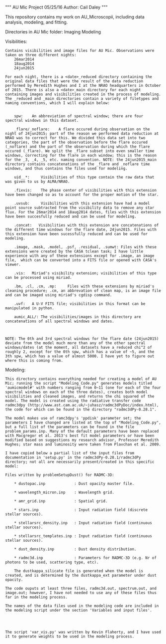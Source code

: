 """
AU Mic Project
05/25/16
Author: Cail Daley
"""


This repository contains my work on AU_Microscopii, including data analysis, modeling, and fitting.


Directories in AU Mic folder:
    Imaging
    Modeling




Visibilities:

    Contains visibilities and image files for AU Mic. Observations were taken on three different nights:
        26mar2014
        18aug2014
        24jun2015

    For each night, there is a <date>_reduced directory containing the original data files that were the result of the data reduction performed by Meredith Hughes and I at the NRAO headquarters in October of 2015. There is also a <date>_main directory for each night containing images and visibilities created in the process of modeling. The _reduced and _main directories contain a variety of filetypes and naming conventions, which I will explain below:


        spw:    An abbreviation of spectral window; there are four spectral windows in this dataset.

        _flare/_noflare:    A flare occured during observation on the night of 24jun2015; part of the reason we performed data reduction at NRAO was to correct for this. We divided this data set into two categories, the part of the observation before the flare occured (_noflare) and the part of the observation during which the flare occured (_flare). We split the _flare subset into even smaller time windows, correcting for the flare in each window; this is the reason for the _3, _4, _5, etc. naming convention. NOTE: the 24jun2015_main directory contains concatenations of the _flare and _noflare time windows, and thus contains the files used for modeling.

        uid__*:     Visibilities of this type contain the raw data that was given to us by ALMA/NRAO.

        .fixvis:    The phase center of visibilities with this extension have been changed so as to account for the proper motion of the star.

        .uvsub:     Visibilities with this extension have had a model point source subtracted from the visibility data to remove any star flux. For the 26mar2014 and 18aug2014 dates, files with this extension have been succesfully reduced and can be used for modeling.

        .concat:   Visibilities with this extension are concatenations of the different time windows for the flare date, 24jun2015. Files with this extension have been sucessfully reduced and can be used for modeling.

        .image, .mask, .model, .psf, .residual, .sumwt: Files with these extensions were created by the CASA tclean task; I have little experience with any of these extensions except for .image, an image file,  which can be converted into a FITS file or opened with CASA's viewer.

        .vis:   Miriad's visibility extension; visibilities of this type can be processed using miriad.

        .bm, .cl, .cm, .mp:     Files with these extensions by miriad's cleaning procedure; .cm, an abbrevation of clean map, is an image file and can be imaged using miriad's cgdisp command.

        .uvf:   A U-V FITS file; visibilities in this format can be manipulated in python.

        aumic_ALL/: The visibilities/images in this directory are concatenations of all spectral windows and dates.



    NOTE: The 0th and 3rd spectral windows for the flare date (24jun2015) deviate from the model much more than any of the other spectral windows/dates (at the moment, all datasets have a reduced chi^2 of roughly 2, except for the 0th spw, which has a value of ~5, and the 3th spw, which has a value of almost 5000. I have yet to figure out where this is coming from.




Modeling:

    This directory contains everything needed for creating a model of AU Mic; running the script "Modeling_Code.py" generates models titled 'aumicmodel#' with numbers ranging from 0~11 (one for each of the four spectral windows on each of the three dates), creates both model visibilities and cleaned images, and returns the chi squared of the model. The model is created using the radiative transfer code radmc3dpy (http://www.ast.cam.ac.uk/~juhasz/radmc3dPyDoc/index.html), the code for which can be found in the directory "radmc3dPy-0.28.1".

    The model makes use of ramc3dpy's 'ppdisk' parameter set; the parameters I have changed are listed at the top of "Modeling_Code.py", but a full list of the parameters can be found in the file problem_params.inp. Many of the default parameters have been replaced with Macgregor et al. 2013's best fit model parameters or have been modified based on suggestions my research advisor, Professor Meredith Hughes; star mass and luminosity were taken from Plavchan et al. 2009.

    I have copied below a partial list of the input files from documentation in 'setup.py' in the radmc3dPy-0.28.1/radmc3dPy directory; not all are necessarily present/created in this specific model:

    Files written by problemSetupDust() for RADMC-3D:

        * dustopac.inp             : Dust opacity master file.

        * wavelength_micron.inp    : Wavelength grid.

        * amr_grid.inp             : Spatial grid.

        * stars.inp                : Input radiation field (discrete stellar sources).

        * stellarsrc_density.inp   : Input radiation field (continuous stellar sources).

        * stellarsrc_templates.inp : Input radiation field (continuous stellar sources).

        * dust_density.inp         : Dust density distribution.

        * radmc3d.inp              : Parameters for RADMC-3D (e.g. Nr of photons to be used, scattering type, etc).

        The dustkappa_silicate file is generated when the model is created, and is determined by the dustkappa_ext parameter under dust opacity.

    The code ouputs at least three files, radmc3d.out, spectrum.out, and image.out; however, I have not needed to use any of these files thus far in the modeling process.

    The names of the data files used in the modeling code are included in the modeling script under the section 'Variables and input files'.




    The script 'var_vis.py' was written by Kevin Flaherty, and I have used it to generate weights to be used in the modeling process.
